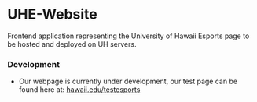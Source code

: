 # UHE-Website

Frontend application representing the University of Hawaii Esports page to be hosted and deployed on UH servers.

### Development
- Our webpage is currently under development, our test page can be found here at: [hawaii.edu/testesports](https://www.hawaii.edu/testesports/#/)
